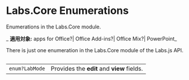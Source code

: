 
# Labs.Core Enumerations
Enumerations in the Labs.Core module.

 _ **適用対象:** apps for Office?| Office Add-ins?| Office Mix?| PowerPoint_

There is just one enumeration in the Labs.Core module of the Labs.js API.

## 


|||
|:-----|:-----|
| `enum?LabMode`|Provides the  **edit** and **view** fields.|
